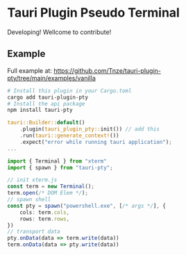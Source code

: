 # Tauri Plugin Pseudo Terminal

Developing! Wellcome to contribute!

## Example

Full example at: <https://github.com/Tnze/tauri-plugin-pty/tree/main/examples/vanilla>

```sh
# Install this plugin in your Cargo.toml
cargo add tauri-plugin-pty
# Install the api package
npm install tauri-pty
```

```rust
tauri::Builder::default()
    .plugin(tauri_plugin_pty::init()) // add this
    .run(tauri::generate_context!())
    .expect("error while running tauri application");
...
```

```typescript
import { Terminal } from "xterm"
import { spawn } from "tauri-pty";

// init xterm.js
const term = new Terminal();
term.open(/* DOM Elem */);
// spawn shell
const pty = spawn("powershell.exe", [/* args */], {
    cols: term.cols,
    rows: term.rows,
})
// transport data
pty.onData(data => term.write(data))
term.onData(data => pty.write(data))
```
